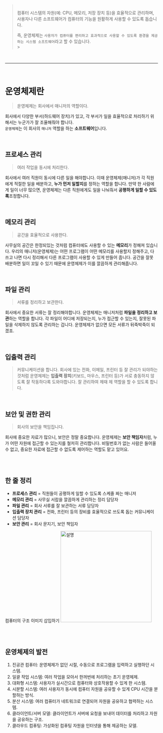 > <br>
> 컴퓨터 시스템의 자원(예: CPU, 메모리, 저장 장치 등)을 효율적으로 관리하며, 사용자나 다른 소프트웨어가 컴퓨터의 기능을 원활하게 사용할 수 있도록 돕습니다.
>
> 즉, 운영체제는 `사용자가 컴퓨터를 편리하고 효과적으로 사용할 수 있도록 환경을 제공하는 시스템 소프트웨어`라고 할 수 있습니다. <br> > <br>

<br>

---

<br>

# 운영체제란

> 운영체제는 회사에서 매니저의 역할이다.

회사에서 다양한 부서(하드웨어 장치)가 있고, 각 부서가 일을 효율적으로 처리하기 위해서는 누군가가 잘 조율해줘야 합니다.  
`운영체제`는 이 회사의 `매니저` 역할을 하는 **소프트웨어**입니다.

<br>

## 프로세스 관리

> 여러 작업을 동시에 처리한다.

회사에서 여러 직원이 동시에 다른 일을 해야합니다. 이때 운영체제(매니저)가 각 직원에게 적절한 일을 배분하고, **누가 먼저 일할지**를 정하는 역할을 합니다. 만약 한 사람에게 일이 너무 많으면, 운영체제는 다른 직원에게도 일을 나눠줘서 **공평하게 일할 수 있도록**조정합니다.

<br>

## 메모리 관리

> 공간을 효율적으로 사용한다.

사무실의 공간은 한정되있는 것처럼 컴퓨터에도 사용할 수 있는 **메모리**가 정해져 있습니다. 우리의 매니저(운영체제)는 어떤 프로그램이 어떤 메모리를 사용할지 정해주고, 다 쓰고 나면 다시 정리해서 다른 프로그램이 사용할 수 있게 만들어 줍니다. 공간을 잘못 배분하면 일이 꼬일 수 있기 때문에 운영체제가 이를 깔끔하게 관리해줍니다.

<br>

## 파일 관리

> 서류를 정리하고 보관한다.

회사에서 중요한 서류는 잘 정리해야합니다. 운영체제는 매니저처럼 **파일을 정리하고 보관**하는 역할을 합니다. 각 파일이 어디에 저장되는지, 누가 접근할 수 있는지, 잘못된 파일을 삭제하지 않도록 관리하는 겁니다. 운영체제가 없으면 모든 서류가 뒤죽박죽이 되겠죠.

<br>

## 입출력 관리

> 커뮤니케이션을 합니다.
> 회사에 있는 전화, 이메일, 프린터 등 잘 관리가 되야하는 것처럼 운영체제는 **입출력 장치**(키보드, 마우스, 프린터 등)가 서로 충동하지 않도록 잘 작동하다록 도와야합니다. 잘 관리하여 제때 제 역할을 할 수 있도록 합니다.

<br>

## 보안 및 권한 관리

> 회사의 보안을 책임집니다.

회사에 중요한 자료가 많으니, 보안은 정말 중요합니다. 운영체제는 **보안 책임자**처럼, 누가 어떤 자원에 접근할 수 있는지를 철저히 관리합니다. 비밀번호가 없는 사람은 들어올 수 없고, 중요한 자료에 접근할 수 없도록 제어하는 역할도 맡고 있어요.

<br>
<br>

## 한 줄 정리

- **프로세스 관리** = 직원들이 공평하게 일할 수 있도록 스케줄 짜는 매니저
- **메모리 관리** = 사무실 서랍을 깔끔하게 관리하는 정리 담당자
- **파일 관리** = 회사 서류를 잘 보관하는 서류 담당자
- **입출력 장치 관리** = 전화, 프린터 등의 장비를 효율적으로 쓰도록 돕는 커뮤니케이션 담당자
- **보안 관리** = 회사 문지기, 보안 책임자

컴퓨터의 구조 이미지 삽입하기
<img src="../img/" alt="설명" width="300px">

<br>
<br>

## 운영체제의 발전

1. 진공관 컴퓨터: 운영체제가 없던 시절, 수동으로 프로그램을 입력하고 실행하던 시스템.
2. 일괄 작업 시스템: 여러 작업을 모아서 한꺼번에 처리하는 초기 운영체제.
3. 대화형 시스템: 사용자가 실시간으로 컴퓨터와 상호작용할 수 있게 한 시스템.
4. 시분할 시스템: 여러 사용자가 동시에 컴퓨터 자원을 공유할 수 있게 CPU 시간을 분할하는 방식.
5. 분산 시스템: 여러 컴퓨터가 네트워크로 연결되어 자원을 공유하고 협력하는 시스템.
6. 클라이언트/서버 모델: 클라이언트가 서버에 요청을 보내어 데이터를 처리하고 자원을 공유하는 구조.
7. 클라우드 컴퓨팅: 가상화된 컴퓨팅 자원을 인터넷을 통해 제공하는 모델.
